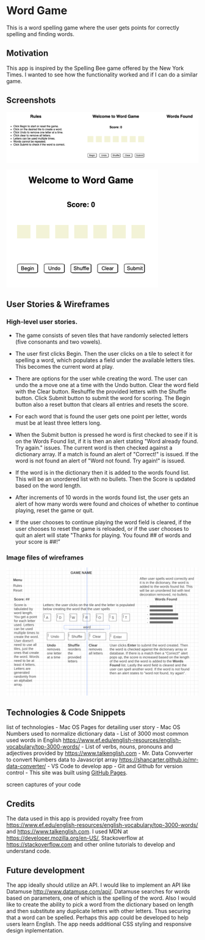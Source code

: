 # Word Game 
This is a word spelling game where the user gets points for correctly spelling and finding words.

## Motivation
This app is inspired by the Spelling Bee game offered by the New York Times. I wanted to see how the functionality worked and if I can do a similar game. 

## Screenshots
![Image of Game](Images/WordGAme_app1.png)

![Image of Game Controls](Images/WordGAme_app2.png)

## User Stories & Wireframes

### High-level user stories.
- The game consists of seven tiles that have randomly selected letters (five consonants and two vowels). 

- The user first clicks Begin. Then the user clicks on a tile to select it for spelling a word, which populates a field under the available letters tiles. This becomes the current word at play.

- There are options for the user while creating the word. The user can undo the a move one at a time with the Undo button. Clear the word field with the Clear button. Reshuffle the provided letters with the Shuffle button. Click Submit button to submit the word for scoring. The Begin button also a reset button that clears all entries and resets the score.

- For each word that is found the user gets one point per letter, words must be at least three letters long.

- When the Submit button is pressed he word is first checked to see if it is on the Words Found list, if it is then an alert stating "Word already found. Try again." issues. The current word is then checked against a dictionary array. If a match is found an alert of "Correct!" is issued. If the word is not found an alert of "Word not found. Try again!" is issued.

- If the word is in the dictionary then it is  added to the words found list. This will be an unordered list with no bullets. Then the Score is updated based on the word length.

- After increments of 10 words in the words found list, the user gets an alert of how many words were found and choices of whether to continue playing, reset the game or quit.

- If the user chooses to continue playing the word field is cleared,  if the user chooses to reset the game is reloaded, or if the user chooses to quit an alert will state "Thanks for playing. You found ## of words and your score is ##!”


### Image files of wireframes
![Image of Game](Images/MAstudillo_Proj1_Wireframe.png)

## Technologies & Code Snippets
list of technologies
    - Mac OS Pages for detailing user story 
    - Mac OS Numbers used to normalize dictionary data
    - List of 3000 most common used words in English https://www.ef.edu/english-resources/english-vocabulary/top-3000-words/
    - List of verbs, nouns, pronouns and adjectives provided by https://www.talkenglish.com
    - Mr. Data Convverter to convert Numbers data to Javascript array https://shancarter.github.io/mr-data-converter/
    - VS Code to develop app
    - Git and Github for version control
    - This site was built using [GitHub Pages](https://pages.github.com/).

screen captures of your code

## Credits
The data used in this app is provided royalty free from https://www.ef.edu/english-resources/english-vocabulary/top-3000-words/ and https://www.talkenglish.com. I used MDN at https://developer.mozilla.org/en-US/, Stackoverflow at https://stackoverflow.com and other online tutorials to develop and understand code.

## Future development
The app ideally should utilize an API. I would like to implement an API like Datamuse http://www.datamuse.com/api/. Datamuse searches for words based on parameters, one of which is the spelling of the word. Also I would like to create the ability to pick a word from the dictionary based on length and then substitute any duplicate letters with other letters. Thus securing that a word can be spelled. Perhaps this app could be developed to help users learn English. The app needs additional CSS styling and responsive design inplementation.
